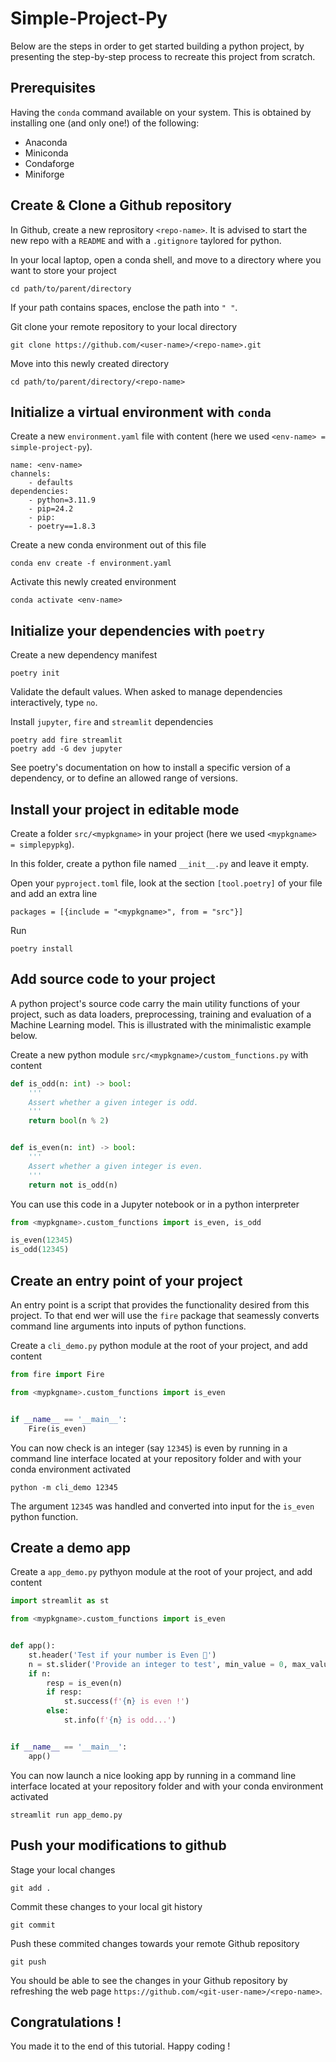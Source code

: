 # Simple-Project-Py
Below are the steps in order to get started building a python project, by presenting the step-by-step process to recreate this project from scratch.


## Prerequisites
Having the `conda` command available on your system. This is obtained by installing one (and only one!) of the following:
- Anaconda
- Miniconda
- Condaforge
- Miniforge


## Create & Clone a Github repository
In Github, create a new reprository `<repo-name>`. It is advised to start the new repo with a `README` and with a `.gitignore` taylored for python.

In your local laptop, open a conda shell, and move to a directory where you want to store your project
```shell
cd path/to/parent/directory
```
If your path contains spaces, enclose the path into `" "`.

Git clone your remote repository to your local directory
```shell
git clone https://github.com/<user-name>/<repo-name>.git
```

Move into this newly created directory
```shell
cd path/to/parent/directory/<repo-name>
```


## Initialize a virtual environment with `conda`
Create a new `environment.yaml` file with content (here we used `<env-name> = simple-project-py`).
```shell
name: <env-name>
channels:
	- defaults
dependencies:
	- python=3.11.9
	- pip=24.2
	- pip:
	- poetry==1.8.3
```
Create a new conda environment out of this file
```shell
conda env create -f environment.yaml
```
Activate this newly created environment
```shell
conda activate <env-name>
```


## Initialize your dependencies with `poetry`
Create a new dependency manifest
```shell
poetry init
```
Validate the default values. When asked to manage dependencies interactively, type `no`.

Install `jupyter`, `fire` and `streamlit` dependencies
```shell
poetry add fire streamlit
poetry add -G dev jupyter
```
See poetry's documentation on how to install a specific version of a dependency, or to define an allowed range of versions.


## Install your project in editable mode
Create a folder `src/<mypkgname>` in your project (here we used `<mypkgname> = simplepypkg`).

In this folder, create a python file named `__init__.py` and leave it empty.

Open your `pyproject.toml` file, look at the section `[tool.poetry]` of your file and add an extra line
```shell
packages = [{include = "<mypkgname>", from = "src"}]
```
Run
```shell
poetry install
```


## Add source code to your project
A python project's source code carry the main utility functions of your project, such as data loaders, preprocessing, training and evaluation of a Machine Learning model. This is illustrated with the minimalistic example below.

Create a new python module `src/<mypkgname>/custom_functions.py` with content
```python
def is_odd(n: int) -> bool:
    '''
    Assert whether a given integer is odd.
    '''
    return bool(n % 2)


def is_even(n: int) -> bool:
    '''
    Assert whether a given integer is even.
    '''
    return not is_odd(n)
```
You can use this code in a Jupyter notebook or in a python interpreter
```python
from <mypkgname>.custom_functions import is_even, is_odd

is_even(12345)
is_odd(12345)
```


## Create an entry point of your project
An entry point is a script that provides the functionality desired from this project. To that end wer will use the `fire` package that seamessly converts command line arguments into inputs of python functions.

Create a `cli_demo.py` python module at the root of your project, and add content
```python
from fire import Fire

from <mypkgname>.custom_functions import is_even


if __name__ == '__main__':
	Fire(is_even)
```

You can now check is an integer (say `12345`) is even by running in a command line interface located at your repository folder and with your conda environment activated
```shell
python -m cli_demo 12345
```
The argument `12345` was handled and converted into input for the `is_even` python function.


## Create a demo app
Create a `app_demo.py` pythyon module at the root of your project, and add content
```python
import streamlit as st

from <mypkgname>.custom_functions import is_even


def app():
    st.header('Test if your number is Even 💚')
    n = st.slider('Provide an integer to test', min_value = 0, max_value = 100)
    if n:
        resp = is_even(n)
        if resp:
            st.success(f'{n} is even !')
        else:
            st.info(f'{n} is odd...')


if __name__ == '__main__':
	app()
```

You can now launch a nice looking app by running in a command line interface located at your repository folder and with your conda environment activated
```shell
streamlit run app_demo.py
```


## Push your modifications to github
Stage your local changes
```shell
git add .
```
Commit these changes to your local git history
```shell
git commit
```
Push these commited changes towards your remote Github repository
```shell
git push
```
You should be able to see the changes in your Github repository by refreshing the web page `https://github.com/<git-user-name>/<repo-name>`.


## Congratulations ! 
You made it to the end of this tutorial. Happy coding !
